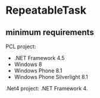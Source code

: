 ﻿# RepeatableTask

## minimum requirements

PCL project:
- .NET Framework 4.5
- Windows 8
- Windows Phone 8.1
- Windows Phone Silverlight 8.1

.Net4 project: .NET Framework 4.
